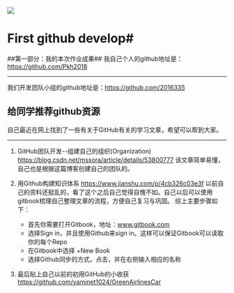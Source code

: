 ![](https://i.imgur.com/EeEmKXC.png)
# First github develop#
##第一部分：我的本次作业成果##
我自己个人的github地址是：https://github.com/Pkh2018    

----------

我们开发团队小组的github地址是：https://github.com/2016335   
## 给同学推荐github资源 ##
自己最近在网上找到了一些有关于GitHub有关的学习文章，希望可以帮到大家。    

----------
1. GitHub团队开发--组建自己的组织(Organization)
https://blog.csdn.net/mssora/article/details/53800777
该文章简单易懂，自己也是根据这篇博客创建自己的团队的。

2. 用Github构建知识体系
https://www.jianshu.com/p/4cb326c03e3f
以前自己的资料还挺乱的，看了这个之后自己觉得自愧不如。自己以后可以使用gitbook梳理自己整理文章的流程，方便自己复习与巩固。
综上主要步骤如下：
	- 首先你需要打开Gitbook，地址：www.gitbook.com  
	- 选择Sign in，并且使用Github来sign in。这样可以保证Gitbook可以读取你的每个Repo  
	- 在Gitbook中选择 +New Book  
	- 选择Github同步的方式，点击，并在右侧输入相应的名称   
3. 最后贴上自己以前的初用GitHub的小收获    
https://github.com/yaminet1024/GreenAirlinesCar   

